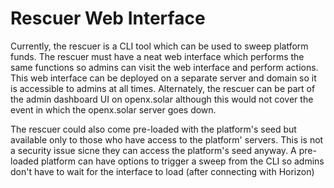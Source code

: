 # Rescuer Web Interface

Currently, the rescuer is a CLI tool which can be used to sweep platform funds. The rescuer must have a neat web interface which performs the same functions so admins can visit the web interface and perform actions. This web interface can be deployed on a separate server and domain so it is accessible to admins at all times. Alternately, the rescuer can be part of the admin dashboard UI on openx.solar although this would not cover the event in which the openx.solar server goes down.

The rescuer could also come pre-loaded with the platform's seed but available only to those who have access to the platform' servers. This is not a security issue sicne they can access the platform's seed anyway. A pre-loaded platform can have options to trigger a sweep from the CLI so admins don't have to wait for the interface to load \(after  connecting with Horizon\)

